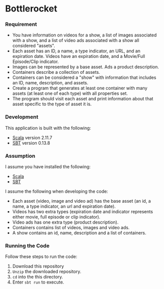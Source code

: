 # Bottlerocket

### Requirement

* You have information on videos for a show, a list of images associated with a 
show, and a list of video ads associated with a show all considered "assets".
* Each asset has an ID, a name, a type indicator, an URL, and an expiration 
date. Videos have an expiration date, and a Movie/Full Episode/Clip indicator.
* Images can be represented by a base asset. Ads a product description.
* Containers describe a collection of assets.
* Containers can be considered a "show" with information that includes an ID, 
name, description, and assets.
* Create a program that generates at least one container with many assets 
(at least one of each type) with all properties set.
* The program should visit each asset and print information about that asset 
specific to the type of asset it is.

### Development ###

This application is built with the following:

- [Scala](http://www.scala-lang.org/) version 2.11.7
- [SBT](http://www.scala-sbt.org/) version 0.13.8

### Assumption ###

I assume you have installed the following:

*  [Scala](http://www.scala-lang.org/download/)
*  [SBT](http://www.scala-sbt.org/download.html)

I assume the following when developing the code:

* Each asset (video, image and video ad) has the base asset (an id, a 
name, a type indicator, an url and expiration date).
* Videos has two extra types (expiration date and indicator represents either 
movie, full episode or clip indicator).
* Video ads has one extra type (product description).
* Containers contains list of videos, images and video ads.
* A show contains an id, name, description and a list of containers.

### Running the Code ###

Follow these steps to run the code:

1. Download this repository
2. `Unzip` the downloaded repository.
3. `cd` into the this directory.
3. Enter `sbt run` to execute.
